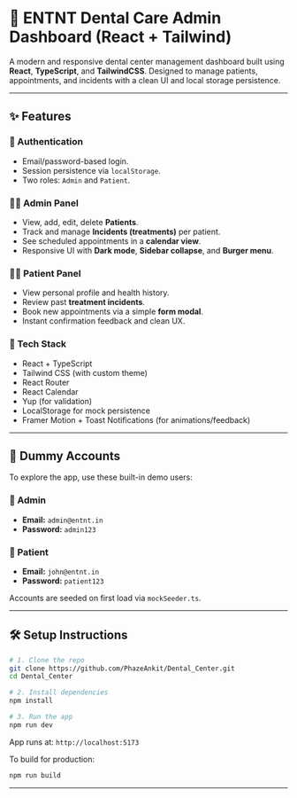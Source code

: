 # 🦷 ENTNT Dental Care Admin Dashboard (React + Tailwind)

A modern and responsive dental center management dashboard built using **React**, **TypeScript**, and **TailwindCSS**. Designed to manage patients, appointments, and incidents with a clean UI and local storage persistence.

---

## ✨ Features

### 🔐 Authentication

- Email/password-based login.
- Session persistence via `localStorage`.
- Two roles: `Admin` and `Patient`.

### 🧑‍⚕️ Admin Panel

- View, add, edit, delete **Patients**.
- Track and manage **Incidents (treatments)** per patient.
- See scheduled appointments in a **calendar view**.
- Responsive UI with **Dark mode**, **Sidebar collapse**, and **Burger menu**.

### 👨‍⚕️ Patient Panel

- View personal profile and health history.
- Review past **treatment incidents**.
- Book new appointments via a simple **form modal**.
- Instant confirmation feedback and clean UX.

### 🧪 Tech Stack

- React + TypeScript
- Tailwind CSS (with custom theme)
- React Router
- React Calendar
- Yup (for validation)
- LocalStorage for mock persistence
- Framer Motion + Toast Notifications (for animations/feedback)

---

## 🧪 Dummy Accounts

To explore the app, use these built-in demo users:

### 👤 Admin

- **Email:** `admin@entnt.in`
- **Password:** `admin123`

### 🧑 Patient

- **Email:** `john@entnt.in`
- **Password:** `patient123`

Accounts are seeded on first load via `mockSeeder.ts`.

---

## 🛠️ Setup Instructions

```bash
# 1. Clone the repo
git clone https://github.com/PhazeAnkit/Dental_Center.git
cd Dental_Center

# 2. Install dependencies
npm install

# 3. Run the app
npm run dev
```

App runs at: `http://localhost:5173`

To build for production:

```bash
npm run build
```

---
